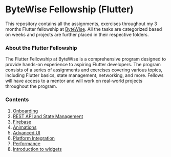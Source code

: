 # ByteWise Fellowship (Flutter)

This repository contains all the assignments, exercises throughout my 3 months Flutter fellowship at [ByteWise](https://github.com/bytewiseltd). All the tasks are categorized based on weeks and projects are further placed in their respective folders.

### About the Flutter Fellowship

The Flutter Fellowship at ByteWise is a comprehensive program designed to provide hands-on experience to aspiring Flutter developers. The program consists of a series of assignments and exercises covering various topics, including Flutter basics, state management, networking, and more. Fellows will have access to a mentor and will work on real-world projects throughout the program.

### Contents

1. [Onboarding](./Week-01/)
2. [REST API and State Management](./Week-02/)
3. [Firebase](./Week-03/)
4. [Animations](./Week-04-05-06-07/animations/README.md)
5. [Advanced UI](./Week-04-05-06-07/advanced_ui/README.md)
6. [Platform Integration](./Week-04-05-06-07/platform_integration.md)
7. [Performance](./Week-04-05-06-07/performance.md)
8. [Introduction to widgets](./Week-04-05-06-07/introduction_to_widgets/README.md)
